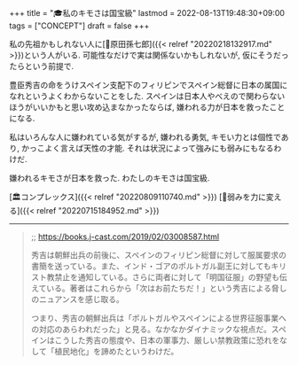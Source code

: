 +++
title = "🎓私のキモさは国宝級"
lastmod = 2022-08-13T19:48:30+09:00
tags = ["CONCEPT"]
draft = false
+++

私の先祖かもしれない人に[📝原田孫七郎]({{< relref "20220218132917.md" >}})という人がいる. 可能性なだけで実は関係ないかもしれないが, 仮にそうだったらという前提で.

豊臣秀吉の命をうけスペイン支配下のフィリピンでスペイン総督に日本の属国になれというよくわからないことをした. スペインは日本人やべえので関わらないほうがいいかもと思い攻め込まなかったならば, 嫌われる力が日本を救ったことになる.

私はいろんな人に嫌われている気がするが, 嫌われる勇気, キモい力とは個性であり, かっこよく言えば天性の才能. それは状況によって強みにも弱みにもなるわけだ.

嫌われるキモさが日本を救った. わたしのキモさは国宝級.

[🏛コンプレックス]({{< relref "20220809110740.md" >}}) [🦊弱みを力に変える]({{< relref "20220715184952.md" >}})

---

> ;; <https://books.j-cast.com/2019/02/03008587.html>
>
> 秀吉は朝鮮出兵の前後に、スペインのフィリピン総督に対して服属要求の書簡を送っている。また、インド・ゴアのポルトガル副王に対してもキリスト教禁止を通知している。さらに両者に対して「明国征服」の野望も伝えている。著者はこれらから「次はお前たちだ！」という秀吉による脅しのニュアンスを感じ取る。
>
> つまり、秀吉の朝鮮出兵は「ポルトガルやスペインによる世界征服事業への対応のあらわれだった」と見る。なかなかダイナミックな視点だ。スペインはこうした秀吉の態度や、日本の軍事力、厳しい禁教政策に恐れをなして「植民地化」を諦めたというわけだ。
